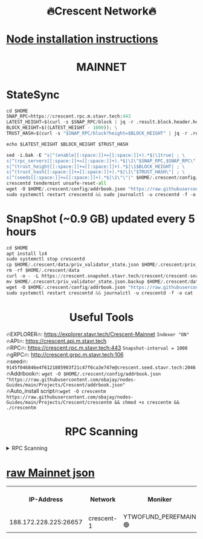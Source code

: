 <h1 align="center"> 🔥Crescent Network🔥</h1>

[Node installation instructions](https://github.com/obajay/nodes-Guides/tree/main/Projects/Crescent)
=
<h1 align="center"> MAINNET</h1>

# StateSync
```python
cd $HOME
SNAP_RPC=https://crescent.rpc.m.stavr.tech:443
LATEST_HEIGHT=$(curl -s $SNAP_RPC/block | jq -r .result.block.header.height); \
BLOCK_HEIGHT=$((LATEST_HEIGHT - 1000)); \
TRUST_HASH=$(curl -s "$SNAP_RPC/block?height=$BLOCK_HEIGHT" | jq -r .result.block_id.hash)

echo $LATEST_HEIGHT $BLOCK_HEIGHT $TRUST_HASH

sed -i.bak -E "s|^(enable[[:space:]]+=[[:space:]]+).*$|\1true| ; \
s|^(rpc_servers[[:space:]]+=[[:space:]]+).*$|\1\"$SNAP_RPC,$SNAP_RPC\"| ; \
s|^(trust_height[[:space:]]+=[[:space:]]+).*$|\1$BLOCK_HEIGHT| ; \
s|^(trust_hash[[:space:]]+=[[:space:]]+).*$|\1\"$TRUST_HASH\"| ; \
s|^(seeds[[:space:]]+=[[:space:]]+).*$|\1\"\"|" $HOME/.crescent/config/config.toml
crescentd tendermint unsafe-reset-all
wget -O $HOME/.crescent/config/addrbook.json "https://raw.githubusercontent.com/obajay/nodes-Guides/main/Projects/Crescent/addrbook.json"
sudo systemctl restart crescentd && sudo journalctl -u crescentd -f -o cat
```
# SnapShot (~0.9 GB) updated every 5 hours
```python
cd $HOME
apt install lz4
sudo systemctl stop crescentd
cp $HOME/.crescent/data/priv_validator_state.json $HOME/.crescent/priv_validator_state.json.backup
rm -rf $HOME/.crescent/data
curl -o - -L https://crescent.snapshot.stavr.tech/crescent/crescent-snap.tar.lz4 | lz4 -c -d - | tar -x -C $HOME/.crescent --strip-components 2
mv $HOME/.crescent/priv_validator_state.json.backup $HOME/.crescent/data/priv_validator_state.json
wget -O $HOME/.crescent/config/addrbook.json "https://raw.githubusercontent.com/obajay/nodes-Guides/main/Projects/Crescent/addrbook.json"
sudo systemctl restart crescentd && journalctl -u crescentd -f -o cat
```

 <h1 align="center"> Useful Tools</h1>

🔥EXPLORER🔥:     https://explorer.stavr.tech/Crescent-Mainnet        `Indexer "ON"` \
🔥API🔥:          https://crescent.api.m.stavr.tech \
🔥RPC🔥:          https://crescent.rpc.m.stavr.tech:443              `Snapshot-interval = 1000` \
🔥gRPC🔥:         http://crescent.grpc.m.stavr.tech:106 \
🔥seed🔥:      `9145f046846e4f6121885903f21c47f6ca3e747e@crescent.seed.stavr.tech:2046` \
🔥Addrbook🔥:  `wget -O $HOME/.crescent/config/addrbook.json "https://raw.githubusercontent.com/obajay/nodes-Guides/main/Projects/Crescent/addrbook.json"` \
🔥Auto_install script🔥:`wget -O crescentm https://raw.githubusercontent.com/obajay/nodes-Guides/main/Projects/Crescent/crescentm && chmod +x crescentm && ./crescentm`

<h1 align="center"> RPC Scanning</h1>

<details>
<summary>RPC Scanning</summary>

<h2 align="center"> We scan nodes in real time every 4 hours. And we provide the final result of RPC endpoints.
We cannot influence the operation of these nodes in any way. </h2>


```python
If Voting Power is higher than 0 --> then the Node is a validator of the network and may be subject to attack and be a potential threat to the chain.
```
```python
We marked such validators with a red symbol
```

</details>

[raw Mainnet json](https://rpc-check.crescentm.stavr.tech/crescentm/rpc-crescentm-result.json)
=



<table><tr><th>IP-Address</th><th>Network</th><th>Moniker</th><th>Latest Block Height</th><th>Earliest Block Height</th><th>Catching Up</th><th>Tx Index</th><th>Voting Power</th><th>Scan Time</th></tr><tr><td>188.172.228.225:26657</td><td>crescent-1</td><td>YTWOFUND_PEREFMAIN 🟢</td><td>11298423</td><td>6160001</td><td>False</td><td>on</td><td>0</td><td>2024-03-05T13:40:04.521636743UTC</td></tr></table>
